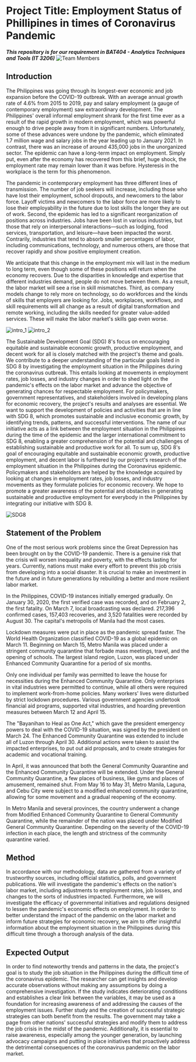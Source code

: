 # Project Title: Employment Status of Phillipines in times of Coronavirus Pandemic
***This repository is for our requirement in BAT404 - Analytics Techniques and Tools (IT 3206)***
![Team Members](images/team_members.png)

## Introduction

The Philippines was going through its longest-ever economic and job expansion before the COVID-19 outbreak. With an average annual growth rate of 4.6% from 2015 to 2019, pay and salary employment (a gauge of contemporary employment) saw extraordinary development. The Philippines' overall informal employment shrank for the first time ever as a result of the rapid growth in modern employment, which was powerful enough to drive people away from it in significant numbers. Unfortunately, some of these advances were undone by the pandemic, which eliminated 1.7 million wage and salary jobs in the year leading up to January 2021. In contrast, there was an increase of around 435,000 jobs in the unorganized sector. The epidemic can have a long-term impact on employment. Simply put, even after the economy has recovered from this brief, huge shock, the employment rate may remain lower than it was before. Hysteresis in the workplace is the term for this phenomenon.

The pandemic in contemporary employment has three different lines of transmission. The number of job seekers will increase, including those who have lost their employment, school dropouts, and newcomers to the labor force. Layoff victims and newcomers to the labor force are more likely to lose their employability in the future due to lost skills the longer they are out of work. Second, the epidemic has led to a significant reorganization of positions across industries. Jobs have been lost in various industries, but those that rely on interpersonal interactions—such as lodging, food services, transportation, and leisure—have been impacted the worst. Contrarily, industries that tend to absorb smaller percentages of labor, including communications, technology, and numerous others, are those that recover rapidly and show positive employment creation.

We anticipate that this change in the employment mix will last in the medium to long term, even though some of these positions will return when the economy recovers. Due to the disparities in knowledge and expertise that different industries demand, people do not move between them. As a result, the labor market will see a rise in skill mismatches.
Third, as company models change to rely more on technology, so do workforces and the kinds of skills that employers are looking for. Jobs, workplaces, workflows, and skill requirements will all change as a result of digital transformation and remote working, including the skills needed for greater value-added services. These will make the labor market's skills gap even worse.

![intro_1](images/intro-1.png)
![intro_2](images/intro-2.png)

The Sustainable Development Goal (SDG) 8's focus on encouraging equitable and sustainable economic growth, productive employment, and decent work for all is closely matched with the project's theme and goals. We contribute to a deeper understanding of the particular goals listed in SDG 8 by investigating the employment situation in the Philippines during the coronavirus outbreak. This entails looking at movements in employment rates, job losses, and industry changes in order to shed light on the pandemic's effects on the labor market and advance the objective of generating chances for respectable employment. For policymakers, government representatives, and stakeholders involved in developing plans for economic recovery, the project's results and analyses are essential. We want to support the development of policies and activities that are in line with SDG 8, which promotes sustainable and inclusive economic growth, by identifying trends, patterns, and successful interventions. The name of our initiative acts as a link between the employment situation in the Philippines during the time of the epidemic and the larger international commitment to SDG 8, enabling a greater comprehension of the potential and challenges of establishing sustainable and productive work for all.
To sum up, SDG 8's goal of encouraging equitable and sustainable economic growth, productive employment, and decent labor is furthered by our project's research of the employment situation in the Philippines during the Coronavirus epidemic. Policymakers and stakeholders are helped by the knowledge acquired by looking at changes in employment rates, job losses, and industry movements as they formulate policies for economic recovery. We hope to promote a greater awareness of the potential and obstacles in generating sustainable and productive employment for everybody in the Philippines by integrating our initiative with SDG 8.

![SDG8](images/sdg8.png)

## Statement of the Problem
One of the most serious work problems since the Great Depression has been brought on by the COVID-19 pandemic. There is a genuine risk that the crisis will worsen inequality and poverty, with the effects lasting for years. Currently, nations must make every effort to prevent this job crisis from developing into a social disaster. It is crucial to make an investment in the future and in future generations by rebuilding a better and more resilient labor market.

In the Philippines, COVID-19 instances initially emerged gradually. On January 30, 2020, the first verified case was recorded, and on February 2, the first fatality. On March 7, local broadcasting was declared. 217,396 confirmed cases, 157,403 recoveries, and 3,520 fatalities were recorded by August 30. The capital's metropolis of Manila had the most cases.

Lockdown measures were put in place as the pandemic spread faster. The World Health Organization classified COVID-19 as a global epidemic on March 11. Beginning on March 15, Metro Manila was placed under a stringent community quarantine that forbade mass meetings, travel, and the opening of schools. The largest island region, Luzon, was placed under Enhanced Community Quarantine for a period of six months.

Only one individual per family was permitted to leave the house for necessities during the Enhanced Community Quarantine. Only enterprises in vital industries were permitted to continue, while all others were required to implement work-from-home policies. Many workers' lives were disturbed by strict lockdown procedures. Various government agencies undertook financial aid programs, supported vital industries, and hoarding prevention measures between March 12 and April 15.

The "Bayanihan to Heal as One Act," which gave the president emergency powers to deal with the COVID-19 situation, was signed by the president on March 24. The Enhanced Community Quarantine was extended to include all of Luzon through April 30. Additional actions were taken to assist the impacted enterprises, to put out aid proposals, and to create strategies for academic and vocational training.

In April, it was announced that both the General Community Quarantine and the Enhanced Community Quarantine will be extended. Under the General Community Quarantine, a few places of business, like gyms and places of amusement, remained shut. From May 16 to May 31, Metro Manila, Laguna, and Cebu City were subject to a modified enhanced community quarantine, allowing for some movement and a gradual reopening of the economy.

In Metro Manila and several provinces, the country underwent a change from Modified Enhanced Community Quarantine to General Community Quarantine, while the remainder of the nation was placed under Modified General Community Quarantine. Depending on the severity of the COVID-19 infection in each place, the length and strictness of the community quarantine varied.

## Method
In accordance with our methodology, data are gathered from a variety of trustworthy sources, including official statistics, polls, and government publications. We will investigate the pandemic's effects on the nation's labor market, including adjustments to employment rates, job losses, and changes to the sorts of industries impacted. Furthermore, we will investigate the efficacy of governmental initiatives and regulations designed to lessen the pandemic's economic effects on employment. In order to better understand the impact of the pandemic on the labor market and inform future strategies for economic recovery, we aim to offer insightful information about the employment situation in the Philippines during this difficult time through a thorough analysis of the data.

## Expected Output
In order to find noteworthy trends and patterns in the data, the project's goal is to study the job situation in the Philippines during the difficult time of the coronavirus epidemic. The researcher can get insights and develop accurate observations without making any assumptions by doing a comprehensive investigation. If the study indicates deteriorating conditions and establishes a clear link between the variables, it may be used as a foundation for increasing awareness of and addressing the causes of the employment issues. Further study and the creation of successful strategic strategies can both benefit from the results. The government may take a page from other nations' successful strategies and modify them to address the job crisis in the midst of the pandemic. Additionally, it is essential to raise awareness, especially among the younger generation, by launching advocacy campaigns and putting in place initiatives that proactively address the detrimental consequences of the coronavirus pandemic on the labor market.

